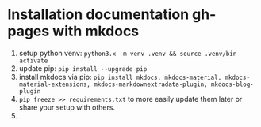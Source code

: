# Installation documentation gh-pages with mkdocs
1. setup python venv: `python3.x -m venv .venv && source .venv/bin activate` 
2. update pip: `pip install --upgrade pip`
3. install mkdocs via pip: `pip install mkdocs, mkdocs-material, mkdocs-material-extensions, mkdocs-markdownextradata-plugin, mkdocs-blog-plugin`
4. `pip freeze >> requirements.txt` to more easily update them later or share your setup with others.
5. 